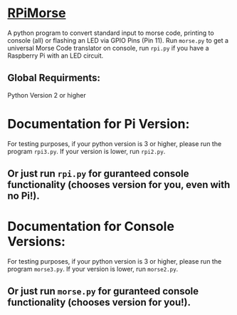 # [RPiMorse](https://github.com/dotimothy/RPiMorse)
A python program to convert standard input to morse code, printing to console (all) or flashing an LED via GPIO Pins (Pin 11). Run <code>morse.py</code> to get a universal Morse Code translator on console, run <code>rpi.py</code> if you have a Raspberry Pi with an LED circuit.
 
 ## Global Requirments:
 Python Version 2 or higher
 
  # Documentation for Pi Version:
 
 For testing purposes, if your python version is 3 or higher, please run the program <code>rpi3.py</code>. If your version is lower, run <code>rpi2.py</code>.
 
  ## Or just run <code>rpi.py</code> for guranteed console functionality (chooses version for you, even with no Pi!).
 
 # Documentation for Console Versions: 
 For testing purposes, if your python version is 3 or higher, please run the program <code>morse3.py</code>. If your version is lower, run <code>morse2.py</code>.
 
 ## Or just run <code>morse.py</code> for guranteed console functionality (chooses version for you!).



